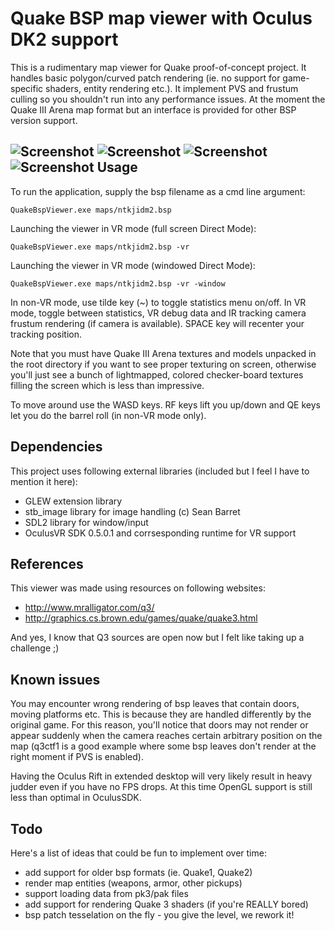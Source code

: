 Quake BSP map viewer with Oculus DK2 support
================

This is a rudimentary map viewer for Quake proof-of-concept project. It handles basic polygon/curved patch rendering (ie. no support for game-specific shaders, entity rendering etc.). It implement PVS and frustum culling so you shouldn't run into any performance issues. At the moment the Quake III Arena map format but an interface is provided for other BSP version support.

![Screenshot](http://kondrak.info/images/qbsp/qbsp1.png?raw=true)
![Screenshot](http://kondrak.info/images/qbsp/qbsp3.png?raw=true)
![Screenshot](http://kondrak.info/images/qbsp/q3vr1.png?raw=true)
![Screenshot](http://kondrak.info/images/qbsp/q3vr2.png?raw=true)
Usage
-----
To run the application, supply the bsp filename as a cmd line argument:

<code>QuakeBspViewer.exe maps/ntkjidm2.bsp</code>

Launching the viewer in VR mode (full screen Direct Mode):

<code>QuakeBspViewer.exe maps/ntkjidm2.bsp -vr</code>

Launching the viewer in VR mode (windowed Direct Mode):

<code>QuakeBspViewer.exe maps/ntkjidm2.bsp -vr -window</code>

In non-VR mode, use tilde key (~) to toggle statistics menu on/off. In VR mode, toggle between statistics, VR debug data and IR tracking camera frustum rendering (if camera is available). SPACE key will recenter your tracking position.

Note that you must have Quake III Arena textures and models unpacked in the root directory if you want to see proper texturing on screen, otherwise you'll just see a bunch of lightmapped, colored checker-board textures filling the screen which is less than impressive.

To move around use the WASD keys. RF keys lift you up/down and QE keys let you do the barrel roll (in non-VR mode only).


Dependencies
-------
This project uses following external libraries (included but I feel I have to mention it here):

- GLEW extension library
- stb_image library for image handling (c) Sean Barret
- SDL2 library for window/input 
- OculusVR SDK 0.5.0.1 and corrsesponding runtime for VR support

References
-------
This viewer was made using resources on following websites:
- http://www.mralligator.com/q3/
- http://graphics.cs.brown.edu/games/quake/quake3.html

And yes, I know that Q3 sources are open now but I felt like taking up a challenge ;)


Known issues
-------
You may encounter wrong rendering of bsp leaves that contain doors, moving platforms etc. This is because they are handled differently by the original game. For this reason, you'll notice that doors may not render or appear suddenly when the camera reaches certain arbitrary position on the map (q3ctf1 is a good example where some bsp leaves don't render at the right moment if PVS is enabled). 

Having the Oculus Rift in extended desktop will very likely result in heavy judder even if you have no FPS drops. At this time OpenGL support is still less than optimal in OculusSDK.

Todo
----
Here's a list of ideas that could be fun to implement over time:

- add support for older bsp formats (ie. Quake1, Quake2)
- render map entities (weapons, armor, other pickups)
- support loading data from pk3/pak files
- add support for rendering Quake 3 shaders (if you're REALLY bored)
- bsp patch tesselation on the fly - you give the level, we rework it!
